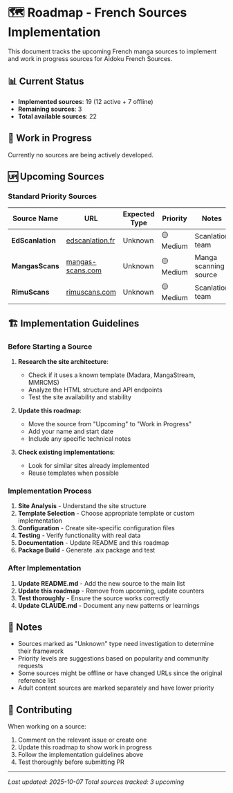 # 🗺️ Roadmap - French Sources Implementation

This document tracks the upcoming French manga sources to implement and work in progress sources for Aidoku French Sources.

## 📊 Current Status

- **Implemented sources**: 19 (12 active + 7 offline)
- **Remaining sources**: 3
- **Total available sources**: 22

## 🔄 Work in Progress

Currently no sources are being actively developed.

## 🆙 Upcoming Sources

### Standard Priority Sources

| Source Name      | URL                                          | Expected Type | Priority  | Notes                 |
| ---------------- | -------------------------------------------- | ------------- | --------- | --------------------- |
| **EdScanlation** | [edscanlation.fr](https://edscanlation.fr)   | Unknown       | 🟡 Medium | Scanlation team       |
| **MangasScans**  | [mangas-scans.com](https://mangas-scans.com) | Unknown       | 🟡 Medium | Manga scanning source |
| **RimuScans**    | [rimuscans.com](https://rimuscans.com)       | Unknown       | 🟡 Medium | Scanlation team       |

## 🏗️ Implementation Guidelines

### Before Starting a Source

1. **Research the site architecture**:
   - Check if it uses a known template (Madara, MangaStream, MMRCMS)
   - Analyze the HTML structure and API endpoints
   - Test the site availability and stability

2. **Update this roadmap**:
   - Move the source from "Upcoming" to "Work in Progress"
   - Add your name and start date
   - Include any specific technical notes

3. **Check existing implementations**:
   - Look for similar sites already implemented
   - Reuse templates when possible

### Implementation Process

1. **Site Analysis** - Understand the site structure
2. **Template Selection** - Choose appropriate template or custom implementation
3. **Configuration** - Create site-specific configuration files
4. **Testing** - Verify functionality with real data
5. **Documentation** - Update README and this roadmap
6. **Package Build** - Generate .aix package and test

### After Implementation

1. **Update README.md** - Add the new source to the main list
2. **Update this roadmap** - Remove from upcoming, update counters
3. **Test thoroughly** - Ensure the source works correctly
4. **Update CLAUDE.md** - Document any new patterns or learnings

## 📝 Notes

- Sources marked as "Unknown" type need investigation to determine their framework
- Priority levels are suggestions based on popularity and community requests
- Some sources might be offline or have changed URLs since the original reference list
- Adult content sources are marked separately and have lower priority

## 🤝 Contributing

When working on a source:

1. Comment on the relevant issue or create one
2. Update this roadmap to show work in progress
3. Follow the implementation guidelines above
4. Test thoroughly before submitting PR

---

_Last updated: 2025-10-07_
_Total sources tracked: 3 upcoming_
